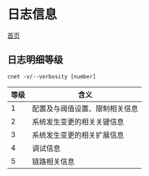 # 日志信息

[首页](../../README.md)

## 日志明细等级

```
cnet -v/--verbosity [number]

```

等级 | 含义
----|------------
1   | 配置及与阈值设置、限制相关信息
2   | 系统发生变更的相关关键信息
3   | 系统发生变更的相关扩展信息
4   | 调试信息
5   | 链路相关信息